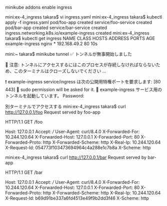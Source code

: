 
minikube addons enable ingress



mini:ex-4_ingress takara$ vi ingress.yaml
mini:ex-4_ingress takara$ kubectl apply -f ingress.yaml 
pod/foo-app created
service/foo-service created
pod/bar-app created
service/bar-service created
ingress.networking.k8s.io/example-ingress created
mini:ex-4_ingress takara$ kubectl get ingress
NAME              CLASS   HOSTS   ADDRESS        PORTS   AGE
example-ingress   nginx   *       192.168.49.2   80      10s

mini:~ takara$ minikube tunnel
✅  トンネルが無事開始しました

📌  注意: トンネルにアクセスするにはこのプロセスが存続しなければならないため、このターミナルはクローズしないでください ...

❗  example-ingress service/ingress は次の公開用特権ポートを要求します:  [80 443]
🔑  sudo permission will be asked for it.
🏃  example-ingress サービス用のトンネルを起動しています。
Password:



別ターミナルでアクセスする
mini:ex-4_ingress takara$ curl http://127.0.0.1/foo
Request served by foo-app

HTTP/1.1 GET /foo

Host: 127.0.0.1
Accept: */*
User-Agent: curl/8.4.0
X-Forwarded-For: 10.244.120.64
X-Forwarded-Host: 127.0.0.1
X-Forwarded-Port: 80
X-Forwarded-Proto: http
X-Forwarded-Scheme: http
X-Real-Ip: 10.244.120.64
X-Request-Id: 054773f103473694964c4a288e1c7b8a
X-Scheme: http


mini:ex-4_ingress takara$ curl http://127.0.0.1/bar
Request served by bar-app

HTTP/1.1 GET /bar

Host: 127.0.0.1
Accept: */*
User-Agent: curl/8.4.0
X-Forwarded-For: 10.244.120.64
X-Forwarded-Host: 127.0.0.1
X-Forwarded-Port: 80
X-Forwarded-Proto: http
X-Forwarded-Scheme: http
X-Real-Ip: 10.244.120.64
X-Request-Id: b69d91be337a6fd4513e49f9b2dd3f46
X-Scheme: http

